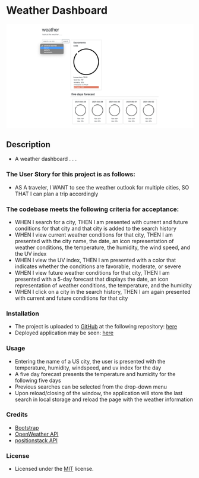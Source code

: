 # Weather Dashboard
![alt text](Assets/Images/screenshot.png)

## Description
- A weather dashboard . . .

### The User Story for this project is as follows:
- AS A traveler, I WANT to see the weather outlook for multiple cities, SO THAT I can plan a trip accordingly

### The codebase meets the following criteria for acceptance:
- WHEN I search for a city, THEN I am presented with current and future conditions for that city and that city is added to the search history
- WHEN I view current weather conditions for that city, THEN I am presented with the city name, the date, an icon representation of weather conditions, the temperature, the humidity, the wind speed, and the UV index
- WHEN I view the UV index, THEN I am presented with a color that indicates whether the conditions are favorable, moderate, or severe
- WHEN I view future weather conditions for that city, THEN I am presented with a 5-day forecast that displays the date, an icon representation of weather conditions, the temperature, and the humidity
- WHEN I click on a city in the search history, THEN I am again presented with current and future conditions for that city

### Installation
- The project is uploaded to [GitHub](https://github.com/) at the following repository: [here](https://github.com/sourslaw/06_Weather_Dashboard)
- Deployed application may be seen: [here](https://sourslaw.github.io/06_Weather_Dashboard/)

### Usage
- Entering the name of a US city, the user is presented with the temperature, humidity, windspeed, and uv index for the day
- A five day forecast presents the temperature and humidity for the following five days
- Previous searches can be selected from the drop-down menu
- Upon reload/closing of the window, the application will store the last search in local storage and reload the page with the weather information

### Credits
- [Bootstrap](https://getbootstrap.com/)
- [OpenWeather API](https://openweathermap.org/api)
- [positionstack API](https://positionstack.com/documentation)

### License
- Licensed under the [MIT](https://opensource.org/licenses/mit-license.php) license.